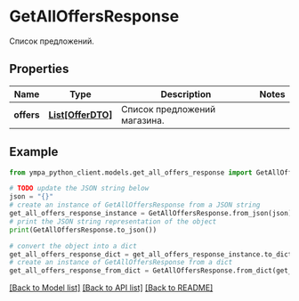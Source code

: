 # GetAllOffersResponse

Список предложений.

## Properties

Name | Type | Description | Notes
------------ | ------------- | ------------- | -------------
**offers** | [**List[OfferDTO]**](OfferDTO.md) | Список предложений магазина. | 

## Example

```python
from ympa_python_client.models.get_all_offers_response import GetAllOffersResponse

# TODO update the JSON string below
json = "{}"
# create an instance of GetAllOffersResponse from a JSON string
get_all_offers_response_instance = GetAllOffersResponse.from_json(json)
# print the JSON string representation of the object
print(GetAllOffersResponse.to_json())

# convert the object into a dict
get_all_offers_response_dict = get_all_offers_response_instance.to_dict()
# create an instance of GetAllOffersResponse from a dict
get_all_offers_response_from_dict = GetAllOffersResponse.from_dict(get_all_offers_response_dict)
```
[[Back to Model list]](../README.md#documentation-for-models) [[Back to API list]](../README.md#documentation-for-api-endpoints) [[Back to README]](../README.md)


